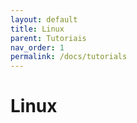 ```yaml
---
layout: default
title: Linux
parent: Tutoriais
nav_order: 1
permalink: /docs/tutorials
---
```

# Linux

